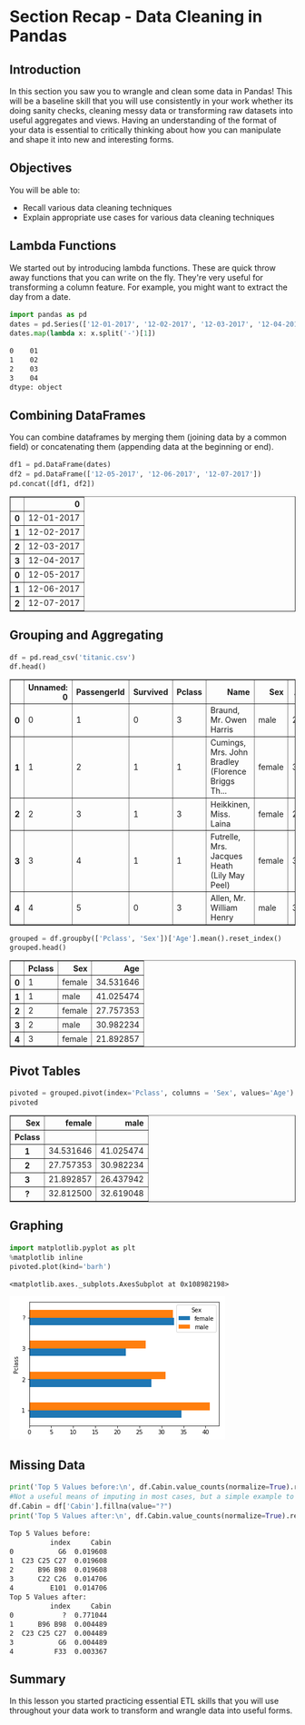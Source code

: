 
# Section Recap - Data Cleaning in Pandas

## Introduction

In this section you saw you to wrangle and clean some data in Pandas! This will be a baseline skill that you will use consistently in your work whether its doing sanity checks, cleaning messy data or transforming raw datasets into useful aggregates and views. Having an understanding of the format of your data is essential to critically thinking about how you can manipulate and shape it into new and interesting forms.

## Objectives

You will be able to:

* Recall various data cleaning techniques
* Explain appropriate use cases for various data cleaning techniques

## Lambda Functions

We started out by introducing lambda functions. These are quick throw away functions that you can write on the fly. They're very useful for transforming a column feature. For example, you might want to extract the day from a date.


```python
import pandas as pd
dates = pd.Series(['12-01-2017', '12-02-2017', '12-03-2017', '12-04-2017'])
dates.map(lambda x: x.split('-')[1])
```




    0    01
    1    02
    2    03
    3    04
    dtype: object



## Combining DataFrames

You can combine dataframes by merging them (joining data by a common field) or concatenating them (appending data at the beginning or end).


```python
df1 = pd.DataFrame(dates)
df2 = pd.DataFrame(['12-05-2017', '12-06-2017', '12-07-2017'])
pd.concat([df1, df2])
```




<div>
<style scoped>
    .dataframe tbody tr th:only-of-type {
        vertical-align: middle;
    }

    .dataframe tbody tr th {
        vertical-align: top;
    }

    .dataframe thead th {
        text-align: right;
    }
</style>
<table border="1" class="dataframe">
  <thead>
    <tr style="text-align: right;">
      <th></th>
      <th>0</th>
    </tr>
  </thead>
  <tbody>
    <tr>
      <th>0</th>
      <td>12-01-2017</td>
    </tr>
    <tr>
      <th>1</th>
      <td>12-02-2017</td>
    </tr>
    <tr>
      <th>2</th>
      <td>12-03-2017</td>
    </tr>
    <tr>
      <th>3</th>
      <td>12-04-2017</td>
    </tr>
    <tr>
      <th>0</th>
      <td>12-05-2017</td>
    </tr>
    <tr>
      <th>1</th>
      <td>12-06-2017</td>
    </tr>
    <tr>
      <th>2</th>
      <td>12-07-2017</td>
    </tr>
  </tbody>
</table>
</div>



## Grouping and Aggregating


```python
df = pd.read_csv('titanic.csv')
df.head()
```




<div>
<style scoped>
    .dataframe tbody tr th:only-of-type {
        vertical-align: middle;
    }

    .dataframe tbody tr th {
        vertical-align: top;
    }

    .dataframe thead th {
        text-align: right;
    }
</style>
<table border="1" class="dataframe">
  <thead>
    <tr style="text-align: right;">
      <th></th>
      <th>Unnamed: 0</th>
      <th>PassengerId</th>
      <th>Survived</th>
      <th>Pclass</th>
      <th>Name</th>
      <th>Sex</th>
      <th>Age</th>
      <th>SibSp</th>
      <th>Parch</th>
      <th>Ticket</th>
      <th>Fare</th>
      <th>Cabin</th>
      <th>Embarked</th>
    </tr>
  </thead>
  <tbody>
    <tr>
      <th>0</th>
      <td>0</td>
      <td>1</td>
      <td>0</td>
      <td>3</td>
      <td>Braund, Mr. Owen Harris</td>
      <td>male</td>
      <td>22.0</td>
      <td>1</td>
      <td>0</td>
      <td>A/5 21171</td>
      <td>7.2500</td>
      <td>NaN</td>
      <td>S</td>
    </tr>
    <tr>
      <th>1</th>
      <td>1</td>
      <td>2</td>
      <td>1</td>
      <td>1</td>
      <td>Cumings, Mrs. John Bradley (Florence Briggs Th...</td>
      <td>female</td>
      <td>38.0</td>
      <td>1</td>
      <td>0</td>
      <td>PC 17599</td>
      <td>71.2833</td>
      <td>C85</td>
      <td>C</td>
    </tr>
    <tr>
      <th>2</th>
      <td>2</td>
      <td>3</td>
      <td>1</td>
      <td>3</td>
      <td>Heikkinen, Miss. Laina</td>
      <td>female</td>
      <td>26.0</td>
      <td>0</td>
      <td>0</td>
      <td>STON/O2. 3101282</td>
      <td>7.9250</td>
      <td>NaN</td>
      <td>S</td>
    </tr>
    <tr>
      <th>3</th>
      <td>3</td>
      <td>4</td>
      <td>1</td>
      <td>1</td>
      <td>Futrelle, Mrs. Jacques Heath (Lily May Peel)</td>
      <td>female</td>
      <td>35.0</td>
      <td>1</td>
      <td>0</td>
      <td>113803</td>
      <td>53.1000</td>
      <td>C123</td>
      <td>S</td>
    </tr>
    <tr>
      <th>4</th>
      <td>4</td>
      <td>5</td>
      <td>0</td>
      <td>3</td>
      <td>Allen, Mr. William Henry</td>
      <td>male</td>
      <td>35.0</td>
      <td>0</td>
      <td>0</td>
      <td>373450</td>
      <td>8.0500</td>
      <td>NaN</td>
      <td>S</td>
    </tr>
  </tbody>
</table>
</div>




```python
grouped = df.groupby(['Pclass', 'Sex'])['Age'].mean().reset_index()
grouped.head()
```




<div>
<style scoped>
    .dataframe tbody tr th:only-of-type {
        vertical-align: middle;
    }

    .dataframe tbody tr th {
        vertical-align: top;
    }

    .dataframe thead th {
        text-align: right;
    }
</style>
<table border="1" class="dataframe">
  <thead>
    <tr style="text-align: right;">
      <th></th>
      <th>Pclass</th>
      <th>Sex</th>
      <th>Age</th>
    </tr>
  </thead>
  <tbody>
    <tr>
      <th>0</th>
      <td>1</td>
      <td>female</td>
      <td>34.531646</td>
    </tr>
    <tr>
      <th>1</th>
      <td>1</td>
      <td>male</td>
      <td>41.025474</td>
    </tr>
    <tr>
      <th>2</th>
      <td>2</td>
      <td>female</td>
      <td>27.757353</td>
    </tr>
    <tr>
      <th>3</th>
      <td>2</td>
      <td>male</td>
      <td>30.982234</td>
    </tr>
    <tr>
      <th>4</th>
      <td>3</td>
      <td>female</td>
      <td>21.892857</td>
    </tr>
  </tbody>
</table>
</div>



## Pivot Tables


```python
pivoted = grouped.pivot(index='Pclass', columns = 'Sex', values='Age')
pivoted
```




<div>
<style scoped>
    .dataframe tbody tr th:only-of-type {
        vertical-align: middle;
    }

    .dataframe tbody tr th {
        vertical-align: top;
    }

    .dataframe thead th {
        text-align: right;
    }
</style>
<table border="1" class="dataframe">
  <thead>
    <tr style="text-align: right;">
      <th>Sex</th>
      <th>female</th>
      <th>male</th>
    </tr>
    <tr>
      <th>Pclass</th>
      <th></th>
      <th></th>
    </tr>
  </thead>
  <tbody>
    <tr>
      <th>1</th>
      <td>34.531646</td>
      <td>41.025474</td>
    </tr>
    <tr>
      <th>2</th>
      <td>27.757353</td>
      <td>30.982234</td>
    </tr>
    <tr>
      <th>3</th>
      <td>21.892857</td>
      <td>26.437942</td>
    </tr>
    <tr>
      <th>?</th>
      <td>32.812500</td>
      <td>32.619048</td>
    </tr>
  </tbody>
</table>
</div>



## Graphing


```python
import matplotlib.pyplot as plt
%matplotlib inline
pivoted.plot(kind='barh')
```




    <matplotlib.axes._subplots.AxesSubplot at 0x108982198>




![png](index_files/index_11_1.png)


## Missing Data


```python
print('Top 5 Values before:\n', df.Cabin.value_counts(normalize=True).reset_index()[:5])
#Not a useful means of imputing in most cases, but a simple example to recap
df.Cabin = df['Cabin'].fillna(value="?")
print('Top 5 Values after:\n', df.Cabin.value_counts(normalize=True).reset_index()[:5])
```

    Top 5 Values before:
              index     Cabin
    0           G6  0.019608
    1  C23 C25 C27  0.019608
    2      B96 B98  0.019608
    3      C22 C26  0.014706
    4         E101  0.014706
    Top 5 Values after:
              index     Cabin
    0            ?  0.771044
    1      B96 B98  0.004489
    2  C23 C25 C27  0.004489
    3           G6  0.004489
    4          F33  0.003367


## Summary

In this lesson you started practicing essential ETL skills that you will use throughout your data work to transform and wrangle data into useful forms.
